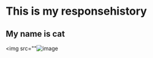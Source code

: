 <h1>This is my responsehistory</h1>

<h2>My name is cat</h2>

<img src=""![image](https://github.com/user-attachments/assets/16d500ea-17fb-4189-80b3-bacb8e1c6d86)
>
